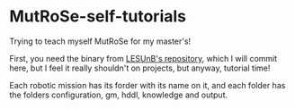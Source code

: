 # MutRoSe-self-tutorials

Trying to teach myself MutRoSe for my master's!

First, you need the binary from [LESUnB's repository](https://github.com/lesunb/MutRoSe-Mission-Decomposer), which I will commit here, but I feel it really shouldn't on projects, but anyway, tutorial time!

Each robotic mission has its forder with its name on it, and each folder has the folders configuration, gm, hddl, knowledge and output.
